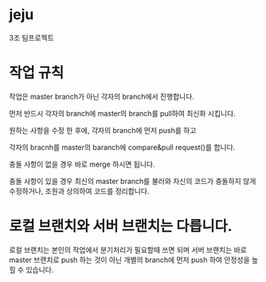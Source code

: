 # jeju
3조 팀프로젝트

# 작업 규칙
작업은 master branch가 아닌 각자의 branch에서 진행합니다.

먼저 반드시 각자의 branch에 master의 branch를 pull하여 최신화 시킵니다.

원하는 사항을 수정 한 후에,
각자의 branch에 먼저 push를 하고

각자의 bracnh를 master의 baranch에 compare&pull request()를 합니다.

충돌 사항이 없을 경우 바로 merge 하시면 됩니다.

충돌 사항이 있을 경우 최신의 master branch를 불러와 자신의 코드가 충돌하지 않게 수정하거나,
조원과 상의하여 코드를 정리합니다.

# 로컬 브랜치와 서버 브랜치는 다릅니다.
로컬 브랜치는 본인의 작업에서 분기처리가 필요할때 쓰면 되며
서버 브랜치는 바로 master 브랜치로 push 하는 것이 아닌 개별의 branch에 먼저 push 하여 안정성을 높힐 수 있습니다.
